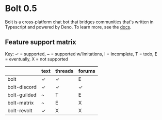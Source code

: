# Bolt 0.5

Bolt is a cross-platform chat bot that bridges communities that's written in
Typescript and powered by Deno. To learn more, see the
[docs](https://bolt.williamhorning.dev/docs).

## Feature support matrix

Key: ✓ = supported, ~ = supported w/limitations, I = incomplete, T = todo, E =
eventually, X = not supported

|              | text | threads | forums |
| ------------ | ---- | ------- | ------ |
| bolt         | ✓    | ✓       | E      |
| bolt-discord | ✓    | ✓       | ✓      |
| bolt-guilded | ~    | T       | E      |
| bolt-matrix  | ~    | E       | X      |
| bolt-revolt  | ✓    | X       | X      |
